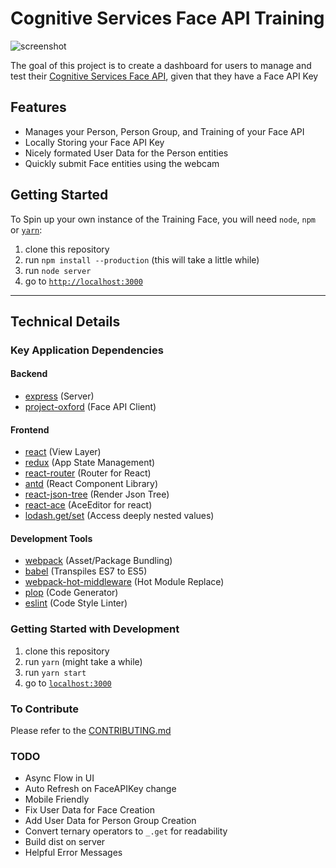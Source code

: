 # Cognitive Services Face API Training

![screenshot](https://howlowck.github.io/train-faces/imgs/identify-screenshot.png)

The goal of this project is to create a dashboard for users to manage and test their [Cognitive Services Face API](https://www.microsoft.com/cognitive-services/en-us/face-api), given that they have a Face API Key

## Features
* Manages your Person, Person Group, and Training of your Face API
* Locally Storing your Face API Key
* Nicely formated User Data for the Person entities
* Quickly submit Face entities using the webcam

## Getting Started
To Spin up your own instance of the Training Face, you will need `node`, `npm` or [`yarn`](https://yarnpkg.com/en/):
1. clone this repository
2. run `npm install --production` (this will take a little while)
3. run `node server`
4. go to [`http://localhost:3000`](http://localhost:3000)

----
## Technical Details

### Key Application Dependencies
#### Backend
* [express](https://expressjs.com/) (Server)
* [project-oxford](https://github.com/felixrieseberg/project-oxford) (Face API Client)

#### Frontend
* [react](https://www.npmjs.com/package/react) (View Layer)
* [redux](https://www.npmjs.com/package/redux) (App State Management)
* [react-router](https://www.npmjs.com/package/react-router) (Router for React)
* [antd](https://www.npmjs.com/package/antd) (React Component Library)
* [react-json-tree](https://www.npmjs.com/package/react-json-tree) (Render Json Tree)
* [react-ace](https://www.npmjs.com/package/react-ace) (AceEditor for react)
* [lodash.get/set](https://www.npmjs.com/package/lodash.get) (Access deeply nested values)

#### Development Tools
* [webpack](https://webpack.js.org/) (Asset/Package Bundling)
* [babel](https://babeljs.io/) (Transpiles ES7 to ES5)
* [webpack-hot-middleware](https://github.com/glenjamin/webpack-hot-middleware) (Hot Module Replace)
* [plop](https://github.com/amwmedia/plop) (Code Generator)
* [eslint](http://eslint.org/) (Code Style Linter)

### Getting Started with Development
1. clone this repository
2. run `yarn` (might take a while)
3. run `yarn start`
4. go to [`localhost:3000`](http://localhost:3000)

### To Contribute
Please refer to the [CONTRIBUTING.md](https://github.com/howlowck/train-faces/blob/master/CONTRIBUTING.md)

### TODO
* Async Flow in UI
* Auto Refresh on FaceAPIKey change
* Mobile Friendly
* Fix User Data for Face Creation
* Add User Data for Person Group Creation
* Convert ternary operators to `_.get` for readability
* Build dist on server
* Helpful Error Messages
